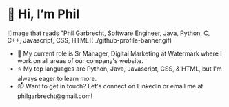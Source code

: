 <html>
<body>
  <h1> 👋 Hi, I’m Phil </h1>
  ![Image that reads "Phil Garbrecht, Software Engineer, Java, Python, C, C++, Javascript, CSS, HTML](../github-profile-banner.gif)
  <ul>
<li>💼 My current role is Sr Manager, Digital Marketing at Watermark where I work on all areas of our company's website.</li>
<li>⭐ My top languages are Python, Java, Javascript, CSS, & HTML, but I'm always eager to learn more.</li>
<li>📫 Want to get in touch? Let's connect on LinkedIn or email me at philgarbrecht@gmail.com!</li>
  </ul>
  </body>
</html>
